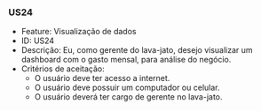 ### US24

- Feature: Visualização de dados
- ID: US24
- Descrição: Eu, como gerente do lava-jato, desejo visualizar um dashboard com o gasto mensal, para análise do negócio.
- Critérios de aceitação:
  * O usuário deve ter acesso a internet.
  * O usuário deve possuir um computador ou celular.
  * O usuário deverá ter cargo de gerente no lava-jato.